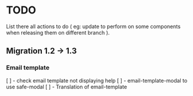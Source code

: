 # TODO

List there all actions to do ( eg: update to perform on some components when releasing them on different branch ).

## Migration 1.2 -> 1.3

### Email template
[ ] - check email template not displaying help
[ ] - email-template-modal to use safe-modal
[ ] - Translation of email-template